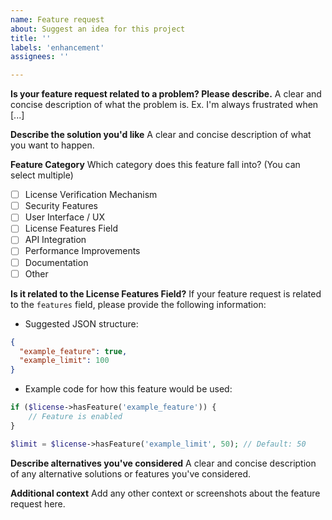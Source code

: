 ```yaml
---
name: Feature request
about: Suggest an idea for this project
title: ''
labels: 'enhancement'
assignees: ''

---
```


**Is your feature request related to a problem? Please describe.**
A clear and concise description of what the problem is. Ex. I'm always frustrated when [...]

**Describe the solution you'd like**
A clear and concise description of what you want to happen.

**Feature Category**
Which category does this feature fall into? (You can select multiple)
- [ ] License Verification Mechanism
- [ ] Security Features
- [ ] User Interface / UX
- [ ] License Features Field
- [ ] API Integration
- [ ] Performance Improvements
- [ ] Documentation
- [ ] Other

**Is it related to the License Features Field?**
If your feature request is related to the `features` field, please provide the following information:

- Suggested JSON structure:
```json
{
  "example_feature": true,
  "example_limit": 100
}
```

- Example code for how this feature would be used:
```php
if ($license->hasFeature('example_feature')) {
    // Feature is enabled
}

$limit = $license->hasFeature('example_limit', 50); // Default: 50
```

**Describe alternatives you've considered**
A clear and concise description of any alternative solutions or features you've considered.

**Additional context**
Add any other context or screenshots about the feature request here.
